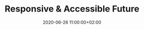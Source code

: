 ---
layout: post
title:  "Responsive & Accessible Future"
date:   2020-06-26 11:00:00+02:00
eh: 3
video_inline: cos19/lecture-05.mp4
slidescom: https://talks.yatil.net/HJepFf/accessibility-multi-screen-design-responsive-accessible-future
test_link: "https://docs.google.com/forms/d/e/1FAIpQLSfQ6lwhKyVa9YQVEoXL11z1Njiu7uliNpxeMmbumfcRZI7VAA/viewform?usp=sf_link"
---